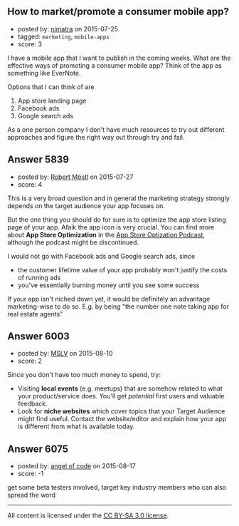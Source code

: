 ## How to market/promote a consumer mobile app?

- posted by: [nimatra](https://stackexchange.com/users/1193841/nimatra) on 2015-07-25
- tagged: `marketing`, `mobile-apps`
- score: 3

<p>I have a mobile app that I want to publish in the coming weeks. What are the effective ways of promoting a consumer mobile app?
Think of the app as something like EverNote.</p>

<p>Options that I can think of are</p>

<ol>
<li>App store landing page</li>
<li>Facebook ads</li>
<li>Google search ads</li>
</ol>

<p>As a one person company I don't have much resources to try out different approaches and figure the right way out through try and fail.</p>



## Answer 5839

- posted by: [Robert Möstl](https://stackexchange.com/users/1018191/robert-m-stl) on 2015-07-27
- score: 4

<p>This is a very broad question and in general the marketing strategy strongly depends on the target audience your app focuses on.</p>

<p>But the one thing you should do for sure is to optimize the app store listing page of your app. Afaik the app icon is very crucial. You can find more about <strong>App Store Optimization</strong> in the <a href="https://itunes.apple.com/us/podcast/app-store-optimization-podcast/id588960862?mt=2" rel="nofollow">App Store Optization Podcast</a>, although the podcast might be discontinued.</p>

<p>I would not go with Facebook ads and Google search ads, since</p>

<ul>
<li>the customer lifetime value of your app probably won't justify the costs of running ads</li>
<li>you've essentially burning money until you see some success</li>
</ul>

<p>If your app isn't niched down yet, it would be definitely an advantage marketing-wise to do so. E.g. by being "the number one note taking app for real estate agents"</p>



## Answer 6003

- posted by: [MSLV](https://stackexchange.com/users/2242446/mslv) on 2015-08-10
- score: 2

<p>Since you don't have too much money to spend, try: </p>

<ul>
<li>Visiting <strong>local events</strong> (e.g. meetups) that are somehow related to
what    your product/service does. You'll get <em>potential</em> first users
and    valuable feedback.</li>
<li>Look for <strong>niche websites</strong> which cover topics that your Target Audience
might find useful. Contact the website/editor and explain how your
app is different from what is available today.</li>
</ul>



## Answer 6075

- posted by: [angel of code](https://stackexchange.com/users/131144/angel-of-code) on 2015-08-17
- score: -1

<p>get some beta testers involved, target key industry members who can also spread the word</p>




---

All content is licensed under the [CC BY-SA 3.0 license](https://creativecommons.org/licenses/by-sa/3.0/).
